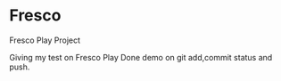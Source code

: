 # Fresco
Fresco Play Project

Giving my test on Fresco Play
Done demo on git add,commit status and push.
